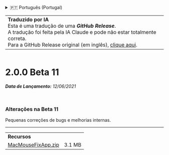 <details>
<summary>🇵🇹 Português (Portugal)</summary>

[🇬🇧 English (GitHub)](https://github.com/noah-nuebling/mac-mouse-fix/releases/tag/2.0.0-Beta-11)\
[🇦🇩 Català](https://redirect.macmousefix.com/?target=mmf-release&tag=2.0.0-Beta-11&locale=ca)\
[🇩🇪 Deutsch](https://redirect.macmousefix.com/?target=mmf-release&tag=2.0.0-Beta-11&locale=de)\
[🇪🇸 Español](https://redirect.macmousefix.com/?target=mmf-release&tag=2.0.0-Beta-11&locale=es)\
[🇫🇷 Français](https://redirect.macmousefix.com/?target=mmf-release&tag=2.0.0-Beta-11&locale=fr)\
[🇮🇩 Indonesia](https://redirect.macmousefix.com/?target=mmf-release&tag=2.0.0-Beta-11&locale=id)\
[🇮🇹 Italiano](https://redirect.macmousefix.com/?target=mmf-release&tag=2.0.0-Beta-11&locale=it)\
[🇭🇺 Magyar](https://redirect.macmousefix.com/?target=mmf-release&tag=2.0.0-Beta-11&locale=hu)\
[🇳🇱 Nederlands](https://redirect.macmousefix.com/?target=mmf-release&tag=2.0.0-Beta-11&locale=nl)\
[🇵🇱 Polski](https://redirect.macmousefix.com/?target=mmf-release&tag=2.0.0-Beta-11&locale=pl)\
[🇧🇷 Português (Brasil)](https://redirect.macmousefix.com/?target=mmf-release&tag=2.0.0-Beta-11&locale=pt-BR)\
**🇵🇹 Português (Portugal)**\
[🇷🇴 Română](https://redirect.macmousefix.com/?target=mmf-release&tag=2.0.0-Beta-11&locale=ro)\
[🇸🇪 Svenska](https://redirect.macmousefix.com/?target=mmf-release&tag=2.0.0-Beta-11&locale=sv)\
[🇻🇳 Tiếng Việt](https://redirect.macmousefix.com/?target=mmf-release&tag=2.0.0-Beta-11&locale=vi)\
[🇹🇷 Türkçe](https://redirect.macmousefix.com/?target=mmf-release&tag=2.0.0-Beta-11&locale=tr)\
[🇨🇿 Čeština](https://redirect.macmousefix.com/?target=mmf-release&tag=2.0.0-Beta-11&locale=cs)\
[🇬🇷 Ελληνικά](https://redirect.macmousefix.com/?target=mmf-release&tag=2.0.0-Beta-11&locale=el)\
[🇷🇺 Русский](https://redirect.macmousefix.com/?target=mmf-release&tag=2.0.0-Beta-11&locale=ru)\
[🇺🇦 Українська](https://redirect.macmousefix.com/?target=mmf-release&tag=2.0.0-Beta-11&locale=uk)\
[🇮🇱 עברית](https://redirect.macmousefix.com/?target=mmf-release&tag=2.0.0-Beta-11&locale=he)\
[🇸🇦 العربية](https://redirect.macmousefix.com/?target=mmf-release&tag=2.0.0-Beta-11&locale=ar)\
[🇮🇳 हिन्दी](https://redirect.macmousefix.com/?target=mmf-release&tag=2.0.0-Beta-11&locale=hi)\
[🇹🇭 ไทย](https://redirect.macmousefix.com/?target=mmf-release&tag=2.0.0-Beta-11&locale=th)\
[🇨🇳 中文 (简体)](https://redirect.macmousefix.com/?target=mmf-release&tag=2.0.0-Beta-11&locale=zh-Hans)\
[🇨🇳 中文 (繁體)](https://redirect.macmousefix.com/?target=mmf-release&tag=2.0.0-Beta-11&locale=zh-Hant)\
[🇭🇰 中文（香港)](https://redirect.macmousefix.com/?target=mmf-release&tag=2.0.0-Beta-11&locale=zh-HK)\
[🇯🇵 日本語](https://redirect.macmousefix.com/?target=mmf-release&tag=2.0.0-Beta-11&locale=ja)\
[🇰🇷 한국어](https://redirect.macmousefix.com/?target=mmf-release&tag=2.0.0-Beta-11&locale=ko)\
[Help translate Mac Mouse Fix to different languages!](https://github.com/noah-nuebling/mac-mouse-fix/discussions/731)
</details>
<table align=><td>
<b>Traduzido por IA</b><br>
Esta é uma tradução de uma <b><em>GitHub Release</em></b>.<br>
A tradução foi feita pela IA Claude e pode não estar totalmente correta.<br>
Para a GitHub Release original (em inglês), <a href="https://github.com/noah-nuebling/mac-mouse-fix/releases/tag/2.0.0-Beta-11">clique aqui</a>.
</td></table>

<table></table>

# 2.0.0 Beta 11
***Data de Lançamento:** 12/06/2021*

<br>

### Alterações na Beta 11

Pequenas correções de bugs e melhorias internas.

---

<table align="start">
<tr>
    <td colspan=2>
        <b>Recursos</b>
    </td>
</tr>
<tr>
    <td><a href="https://github.com/noah-nuebling/mac-mouse-fix/releases/download/2.0.0-Beta-11/MacMouseFixApp.zip">MacMouseFixApp.zip</a></td>
    <td>3.1 MB</td>
</tr>
</table>
